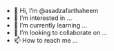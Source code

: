 - 👋 Hi, I’m @asadzafarthaheem
- 👀 I’m interested in ...
- 🌱 I’m currently learning ...
- 💞️ I’m looking to collaborate on ...
- 📫 How to reach me ...

<!---
asadzafarthaheem/asadzafarthaheem is a ✨ special ✨ repository because its `README.md` (this file) appears on your GitHub profile.
You can click the Preview link to take a look at your changes.
--->
